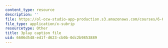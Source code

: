 ```yaml
---
content_type: resource
description: ''
file: https://ol-ocw-studio-app-production.s3.amazonaws.com/courses/6-034-artificial-intelligence-fall-2010/6606d548ed1fd623cb0b0dc2b9853889_VrMHA3yX_QI.srt
file_type: application/x-subrip
resourcetype: Other
title: 3play caption file
uid: 6606d548-ed1f-d623-cb0b-0dc2b9853889
---
```

